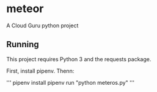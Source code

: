 # meteor
A Cloud Guru python project

## Running

This project requires Python 3 and the requests package.

First, install pipenv. Thenn:

'''
pipenv install
pipenv run "python meteros.py"
'''
